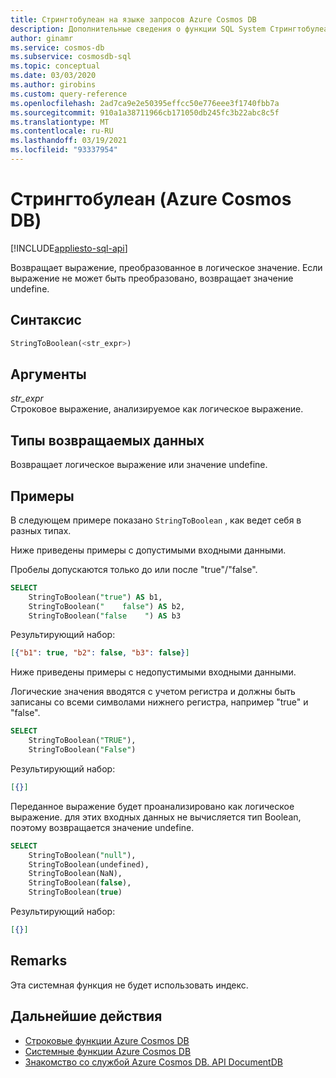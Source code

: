 ```yaml
---
title: Стрингтобулеан на языке запросов Azure Cosmos DB
description: Дополнительные сведения о функции SQL System Стрингтобулеан в Azure Cosmos DB.
author: ginamr
ms.service: cosmos-db
ms.subservice: cosmosdb-sql
ms.topic: conceptual
ms.date: 03/03/2020
ms.author: girobins
ms.custom: query-reference
ms.openlocfilehash: 2ad7ca9e2e50395effcc50e776eee3f1740fbb7a
ms.sourcegitcommit: 910a1a38711966cb171050db245fc3b22abc8c5f
ms.translationtype: MT
ms.contentlocale: ru-RU
ms.lasthandoff: 03/19/2021
ms.locfileid: "93337954"
---
```

# <a name="stringtoboolean-azure-cosmos-db"></a>Стрингтобулеан (Azure Cosmos DB)
[!INCLUDE[appliesto-sql-api](includes/appliesto-sql-api.md)]

 Возвращает выражение, преобразованное в логическое значение. Если выражение не может быть преобразовано, возвращает значение undefine.  
  
## <a name="syntax"></a>Синтаксис
  
```sql
StringToBoolean(<str_expr>)  
```  
  
## <a name="arguments"></a>Аргументы
  
*str_expr*  
   Строковое выражение, анализируемое как логическое выражение.  
  
## <a name="return-types"></a>Типы возвращаемых данных
  
  Возвращает логическое выражение или значение undefine.  
  
## <a name="examples"></a>Примеры
  
  В следующем примере показано `StringToBoolean` , как ведет себя в разных типах. 
 
 Ниже приведены примеры с допустимыми входными данными.

Пробелы допускаются только до или после "true"/"false".

```sql
SELECT 
    StringToBoolean("true") AS b1, 
    StringToBoolean("    false") AS b2,
    StringToBoolean("false    ") AS b3
```  
  
 Результирующий набор:  
  
```json
[{"b1": true, "b2": false, "b3": false}]
```  

Ниже приведены примеры с недопустимыми входными данными.

 Логические значения вводятся с учетом регистра и должны быть записаны со всеми символами нижнего регистра, например "true" и "false".

```sql
SELECT 
    StringToBoolean("TRUE"),
    StringToBoolean("False")
```  

Результирующий набор:  
  
```json
[{}]
``` 

Переданное выражение будет проанализировано как логическое выражение. для этих входных данных не вычисляется тип Boolean, поэтому возвращается значение undefine.

```sql
SELECT 
    StringToBoolean("null"),
    StringToBoolean(undefined),
    StringToBoolean(NaN), 
    StringToBoolean(false), 
    StringToBoolean(true)
```  

Результирующий набор:  
  
```json
[{}]
```  

## <a name="remarks"></a>Remarks

Эта системная функция не будет использовать индекс.

## <a name="next-steps"></a>Дальнейшие действия

- [Строковые функции Azure Cosmos DB](sql-query-string-functions.md)
- [Системные функции Azure Cosmos DB](sql-query-system-functions.md)
- [Знакомство со службой Azure Cosmos DB. API DocumentDB](introduction.md)
